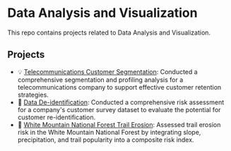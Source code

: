 # Data Analysis and Visualization  
This repo contains projects related to Data Analysis and Visualization.  
## Projects  
* 💡 [Telecommunications Customer Segmentation](https://github.com/adelinecasali4/Data-Analysis/tree/5b3f34b5a1002668c75feaa2455603961a64143d/Customer%20Segmentation): Conducted a comprehensive segmentation and profiling analysis for a telecommunications company to support effective customer retention strategies.  
* 🔎 [Data De-identification](https://github.com/adelinecasali4/Data-Analysis/tree/0b4aefecc34a033798817920ab2f627fff5fa4cc/Data%20De-identification): Conducted a comprehensive risk assessment for a company's customer survey dataset to evaluate the potential for customer re-identification.   
* 🥾 [White Mountain National Forest Trail Erosion](https://github.com/adelinecasali4/Data-Analysis/tree/main/WMNF%20Trail%20Erosion): Assessed trail erosion risk in the White Mountain National Forest by integrating slope, precipitation, and trail popularity into a composite risk index.
